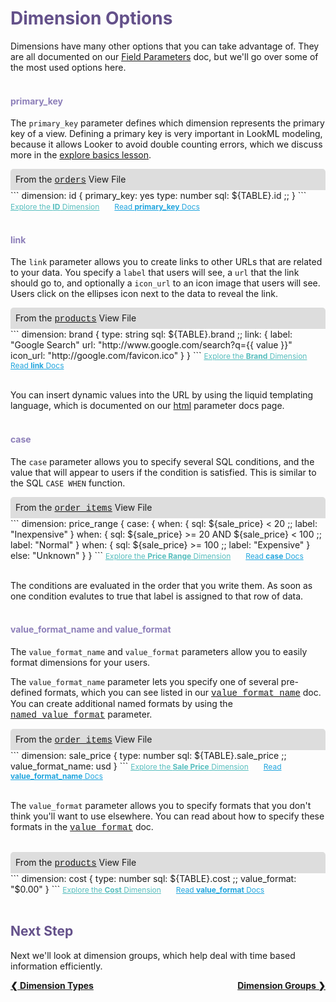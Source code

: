 <h1 style="color:rgb(100,81,138)">Dimension Options</h1>

Dimensions have many other options that you can take advantage of. They are all documented on our [Field Parameters](https://looker.com/docs/reference/field-reference) doc, but we'll go over some of the most used options here.<br /><br />

<h4 style="color:rgb(141,127,185)">primary_key</h4>

The `primary_key` parameter defines which dimension represents the primary key of a view. Defining a primary key is very important in LookML modeling, because it allows Looker to avoid double counting errors, which we discuss more in the [explore basics lesson](https://learn2.looker.com/projects/e-commerce/files/12_explore_basics.md).

<div style="border-radius:5px 5px 0 0;padding:8px;background-color:rgb(221,221,221);">
 From the <a href="https://learn2.looker.com/projects/e-commerce/files/orders.view.lkml" style="font-family:Monaco,Menlo,Consolas,Courier New,monospace;">orders</a> View File</a>
</div>
```
dimension: id {
  primary_key: yes
  type: number
  sql: ${TABLE}.id ;;
}
```
<a style="color:rgb(87,190,190);font-size:12px;margin-right:20px;" href="https://learn2.looker.com/explore/e_commerce/orders?qid=C812bAP7NtykDkbk0WV0Jy" target="_blank"><i class="fa fa-search"></i> Explore the <b>ID</b> Dimension</a> <a style="color:rgb(32,165,222);font-size:12px;" href="https://looker.com/docs/reference/field-params/primary_key" target="_blank"><i class="fa fa-file-text-o"></i> Read <b>primary_key</b> Docs</a><br /><br />

<h4 style="color:rgb(141,127,185)">link</h4>

The `link` parameter allows you to create links to other URLs that are related to your data. You specify a `label` that users will see, a `url` that the link should go to, and optionally a `icon_url` to an icon image that users will see. Users click on the ellipses icon next to the data to reveal the link.

<div style="border-radius:5px 5px 0 0;padding:8px;background-color:rgb(221,221,221);">
 From the <a href="https://learn2.looker.com/projects/e-commerce/files/products.view.lkml" style="font-family:Monaco,Menlo,Consolas,Courier New,monospace;">products</a> View File</a>
</div>
```
dimension: brand {
  type: string
  sql: ${TABLE}.brand ;;
  link: {
    label: "Google Search"
    url: "http://www.google.com/search?q={{ value }}"
    icon_url: "http://google.com/favicon.ico"
  }
}
```
<a style="color:rgb(87,190,190);font-size:12px;margin-right:20px;" href="https://learn2.looker.com/explore/e_commerce/products?qid=kUVCENJS8RwyTBEpyO5MIS" target="_blank"><i class="fa fa-search"></i> Explore the <b>Brand</b> Dimension</a> <a style="color:rgb(32,165,222);font-size:12px;" href="https://looker.com/docs/reference/field-params/link" target="_blank"><i class="fa fa-file-text-o"></i> Read <b>link</b> Docs</a><br /><br />

You can insert dynamic values into the URL by using the liquid templating language, which is documented on our [html](https://looker.com/docs/reference/field-params/html#liquid_variables) parameter docs page.<br /><br />

<h4 style="color:rgb(141,127,185)">case</h4>

The `case` parameter allows you to specify several SQL conditions, and the value that will appear to users if the condition is satisfied. This is similar to the SQL `CASE WHEN` function.

<div style="border-radius:5px 5px 0 0;padding:8px;background-color:rgb(221,221,221);">
 From the <a href="https://learn2.looker.com/projects/e-commerce/files/order_items.view.lkml" style="font-family:Monaco,Menlo,Consolas,Courier New,monospace;">order_items</a> View File</a>
</div>
```
dimension: price_range {
  case: {
    when: {
      sql: ${sale_price} < 20 ;;
      label: "Inexpensive"
    }
    when: {
      sql: ${sale_price} >= 20 AND ${sale_price} < 100 ;;
      label: "Normal"
    }
    when: {
      sql: ${sale_price} >= 100 ;;
      label: "Expensive"
    }
    else: "Unknown"
  }
}
```
<a style="color:rgb(87,190,190);font-size:12px;margin-right:20px;" href="https://learn2.looker.com/explore/e_commerce/order_items?qid=vfSw74vli4lb21XTZv7ixV" target="_blank"><i class="fa fa-search"></i> Explore the <b>Price Range</b> Dimension</a> <a style="color:rgb(32,165,222);font-size:12px;" href="https://looker.com/docs/reference/field-params/case" target="_blank"><i class="fa fa-file-text-o"></i> Read <b>case</b> Docs</a><br /><br />

The conditions are evaluated in the order that you write them. As soon as one condition evalutes to true that label is assigned to that row of data.<br /><br />

<h4 style="color:rgb(141,127,185)">value_format_name and value_format</h4>

The `value_format_name` and `value_format` parameters allow you to easily format dimensions for your users.

The `value_format_name` parameter lets you specify one of several pre-defined formats, which you can see listed in our <a href="https://looker.com/docs/reference/field-params/value_format_name" style="font-family:Monaco,Menlo,Consolas,Courier New,monospace;">value_format_name</a> doc. You can create additional named formats by using the <a href="https://looker.com/docs/reference/model-params/named_value_format" style="font-family:Monaco,Menlo,Consolas,Courier New,monospace;">named_value_format</a> parameter.

<div style="border-radius:5px 5px 0 0;padding:8px;background-color:rgb(221,221,221);">
 From the <a href="https://learn2.looker.com/projects/e-commerce/files/order_items.view.lkml" style="font-family:Monaco,Menlo,Consolas,Courier New,monospace;">order_items</a> View File</a>
</div>
```
dimension: sale_price {
  type: number
  sql: ${TABLE}.sale_price ;;
  value_format_name: usd
}
```
<a style="color:rgb(87,190,190);font-size:12px;margin-right:20px;" href="https://learn2.looker.com/explore/e_commerce/order_items?qid=erbvZUcYcmE7q2ECi0612y" target="_blank"><i class="fa fa-search"></i> Explore the <b>Sale Price</b> Dimension</a> <a style="color:rgb(32,165,222);font-size:12px;" href="https://looker.com/docs/reference/field-params/value_format_name" target="_blank"><i class="fa fa-file-text-o"></i> Read <b>value_format_name</b> Docs</a><br /><br />

The `value_format` parameter allows you to specify formats that you don't think you'll want to use elsewhere. You can read about how to specify these formats in the <a href="https://looker.com/docs/reference/field-params/value_format" style="font-family:Monaco,Menlo,Consolas,Courier New,monospace;">value_format</a> doc.<br /><br />

<div style="border-radius:5px 5px 0 0;padding:8px;background-color:rgb(221,221,221);">
 From the <a href="https://learn2.looker.com/projects/e-commerce/files/products.view.lkml" style="font-family:Monaco,Menlo,Consolas,Courier New,monospace;">products</a> View File</a>
</div>
```
dimension: cost {
  type: number
  sql: ${TABLE}.cost ;;
  value_format: "$0.00"
}
```
<a style="color:rgb(87,190,190);font-size:12px;margin-right:20px;" href="https://learn2.looker.com/explore/e_commerce/users?qid=WFTdUVRhnxmOQmJwZ2wAso" target="_blank"><i class="fa fa-search"></i> Explore the <b>Cost</b> Dimension</a> <a style="color:rgb(32,165,222);font-size:12px;" href="https://looker.com/docs/reference/field-params/value_format" target="_blank"><i class="fa fa-file-text-o"></i> Read <b>value_format</b> Docs</a><br /><br />



<h2 style="color:rgb(100,81,138)">Next Step</h2>

Next we'll look at dimension groups, which help deal with time based information efficiently.

<div style="float:left;font-weight:bold;">
  <a href="https://learn2.looker.com/projects/e-commerce/files/05_dimension_types.md">&#10094; Dimension Types</a>
</div>

<div style="float:right;font-weight:bold;">
  <a href="https://learn2.looker.com/projects/e-commerce/files/07_dimension_groups.md">Dimension Groups &#10095;</a>
</div>